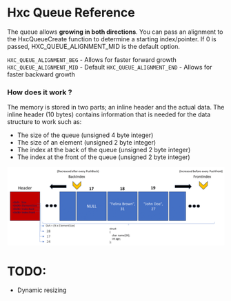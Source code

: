# Hxc Queue Reference


The queue allows **growing in both directions**. You can pass an alignment to the HxcQueueCreate function to determine a starting index/pointer. If 0 is passed, HXC_QUEUE_ALIGNMENT_MID is the default option.


``HXC_QUEUE_ALIGNMENT_BEG`` - Allows for faster forward growth
``HXC_QUEUE_ALIGNMENT_MID`` - Default
``HXC_QUEUE_ALIGNMENT_END`` - Allows for faster backward growth

### How does it work ?
The memory is stored in two parts; an inline header and the actual data.
The inline header (10 bytes) contains information that is needed for the data structure to work such as:

- The size of the queue (unsigned 4 byte integer)
- The size of an element (unsigned 2 byte integer)
- The index at the back of the queue (unsigned 2 byte integer)
- The index at the front of the queue (unsigned 2 byte integer)

![An examplary chart of hxc_queue in memory](Example.png)

# TODO:
- Dynamic resizing